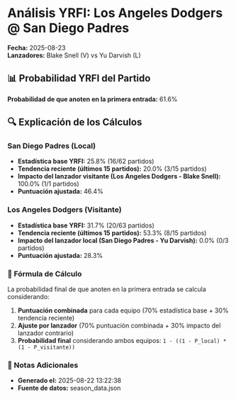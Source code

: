 # Análisis YRFI: Los Angeles Dodgers @ San Diego Padres

**Fecha:** 2025-08-23  
**Lanzadores:** Blake Snell (V) vs Yu Darvish (L)

## 📊 Probabilidad YRFI del Partido

**Probabilidad de que anoten en la primera entrada:** 61.6%

## 🔍 Explicación de los Cálculos

### San Diego Padres (Local)
- **Estadística base YRFI:** 25.8% (16/62 partidos)
- **Tendencia reciente (últimos 15 partidos):** 20.0% (3/15 partidos)
- **Impacto del lanzador visitante (Los Angeles Dodgers - Blake Snell):** 100.0% (1/1 partidos)
- **Puntuación ajustada:** 46.4%

### Los Angeles Dodgers (Visitante)
- **Estadística base YRFI:** 31.7% (20/63 partidos)
- **Tendencia reciente (últimos 15 partidos):** 53.3% (8/15 partidos)
- **Impacto del lanzador local (San Diego Padres - Yu Darvish):** 0.0% (0/3 partidos)
- **Puntuación ajustada:** 28.3%

### 📝 Fórmula de Cálculo

La probabilidad final de que anoten en la primera entrada se calcula considerando:
1. **Puntuación combinada** para cada equipo (70% estadística base + 30% tendencia reciente)
2. **Ajuste por lanzador** (70% puntuación combinada + 30% impacto del lanzador contrario)
3. **Probabilidad final** considerando ambos equipos: `1 - ((1 - P_local) * (1 - P_visitante))`

### 📌 Notas Adicionales

- **Generado el:** 2025-08-22 13:22:38
- **Fuente de datos:** season_data.json
